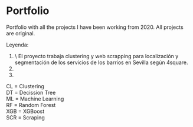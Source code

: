 # Portfolio
Portfolio with all the projects I have been working from 2020.
All projects are original.

Leyenda:

1. \ El proyecto trabaja clustering y web scrapping para localización y segmentación de los servicios de los barrios en Sevilla según 4square.
2. 
3. 
CL = Clustering \
DT = Decission Tree \
ML = Machine Learning \
RF = Random Forest \
XGB = XGBoost \
SCR = Scraping 
